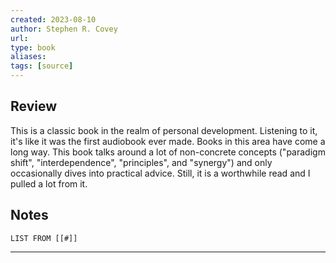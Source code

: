 ```yaml
---
created: 2023-08-10
author: Stephen R. Covey
url: 
type: book
aliases: 
tags: [source]
---
```

## Review
This is a classic book in the realm of personal development. Listening to it, it's like it was the first audiobook ever made. Books in this area have come a long way. This book talks around a lot of non-concrete concepts ("paradigm shift", "interdependence", "principles", and "synergy") and only occasionally dives into practical advice. Still, it is a worthwhile read and I pulled a lot from it.

## Notes
```dataview
LIST FROM [[#]]
```

---